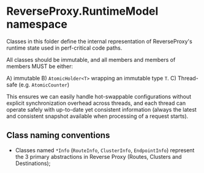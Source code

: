# ReverseProxy.RuntimeModel namespace

Classes in this folder define the internal representation
of ReverseProxy's runtime state used in perf-critical code paths.

All classes should be immutable, and all members and members of members
MUST be either:

   A) immutable
   B) `AtomicHolder<T>` wrapping an immutable type `T`.
   C) Thread-safe (e.g. `AtomicCounter`)

This ensures we can easily handle hot-swappable configurations
without explicit synchronization overhead across threads,
and each thread can operate safely with up-to-date yet consistent information
(always the latest and consistent snapshot available when processing of a request starts).

## Class naming conventions

* Classes named `*Info` (`RouteInfo`, `ClusterInfo`, `EndpointInfo`)
  represent the 3 primary abstractions in Reverse Proxy (Routes, Clusters and Destinations);
